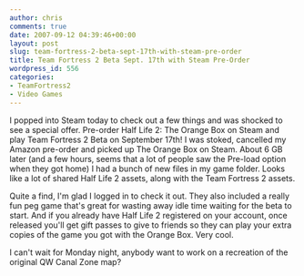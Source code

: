 ```yaml
---
author: chris
comments: true
date: 2007-09-12 04:39:46+00:00
layout: post
slug: team-fortress-2-beta-sept-17th-with-steam-pre-order
title: Team Fortress 2 Beta Sept. 17th with Steam Pre-Order
wordpress_id: 556
categories:
- TeamFortress2
- Video Games
---
```


I popped into Steam today to check out a few things and was shocked to see a special offer. Pre-order Half Life 2: The Orange Box on Steam and play Team Fortress 2 Beta on September 17th! I was stoked, cancelled my Amazon pre-order and picked up The Orange Box on Steam. About 6 GB later (and a few hours, seems that a lot of people saw the Pre-load option when they got home) I had a bunch of new files in my game folder. Looks like a lot of shared Half Life 2 assets, along with the Team Fortress 2 assets.

Quite a find, I'm glad I logged in to check it out. They also included a really fun peg game that's great for wasting away idle time waiting for the beta to start. And if you already have Half Life 2 registered on your account, once released you'll get gift passes to give to friends so they can play your extra copies of the game you got with the Orange Box. Very cool.

I can't wait for Monday night, anybody want to work on a recreation of the original QW Canal Zone map?
